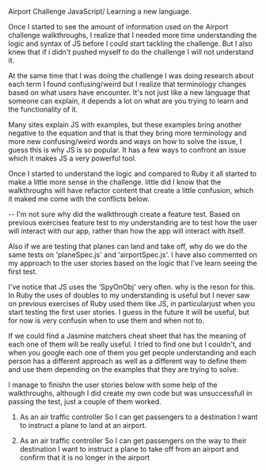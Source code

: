 Airport Challenge JavaScript/ Learning a new language.

Once I started to see the amount of information used on the Airport challenge walkthroughs, I realize that I needed more time understanding the logic and syntax of JS before I could start tackling the challenge. But I also knew that if i didn't pushed myself to do the challenge I will not understand it.

At the same time that I was doing the challenge I was doing research about each term I found confusing/weird but I realize that terminology changes based on what users have encounter. It's not just like a new language that someone can explain, it depends a lot on what are you trying to learn and the functionality of it.

Many sites explain JS with examples, but these examples bring another negative to the equation and that is that they bring more terminology and more new confusing/weird words and ways on how to solve the issue, I guess this is why JS is so popular. It has a few ways to confront an issue which it makes JS a very powerful tool.

Once I started to understand the logic and compared to Ruby it all started to make a little more sense in the challenge. little did I know that the walkthroughs will have refactor content that create a little confusion, which it maked me come with the conflicts below.


-- I'm not sure why did the walkthrough create a feature test. Based on previous exercises feature test to my understanding are to test how the user will interact with our app, rather than how the app will interact with itself.

Also if we are testing that planes can land and take off, why do we do the same tests on 'planeSpec.js' and 'airportSpec.js'. I have also commented on my approach to the user stories based on the logic that I've learn seeing the first test.

I've notice that JS uses the 'SpyOnObj' very often. why is the reson for this. In Ruby the uses of doubles to my understanding is useful but I never saw on previous exercises of Ruby used them like JS, in particularjust when you start testing the first user stories. I guess in the future it will be useful, but for now is very confusin when to use them and when not to.

If we could find a Jasmine matchers cheat sheet that has the meaning of each one of them will be really useful. I tried to find one but I couldn't, and when you google each one of them you get people understanding and each person has a different approach as well as a different way to define them and use them depending on the examples that they are trying to solve.

I manage to finishn the user stories below with some help of the walkthroughs, although I did create my own code but was unsuccessfull in passing the test, just a couple of them worked. 

1. As an air traffic controller 
So I can get passengers to a destination 
I want to instruct a plane to land at an airport.

2. As an air traffic controller 
So I can get passengers on the way to their destination 
I want to instruct a plane to take off from an airport and confirm that it is no longer in the airport
